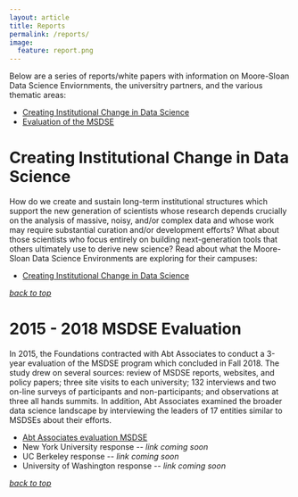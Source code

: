 ```yaml
---
layout: article
title: Reports
permalink: /reports/
image:
  feature: report.png
---
```


<a name="themetop"></a>
Below are a series of reports/white papers with information on Moore-Sloan Data Science Enviornments, the universitry partners, and the various thematic areas: 

- [Creating Institutional Change in Data Science](#change)
- [Evaluation of the MSDSE](#eval)

# <a name="change"></a> Creating Institutional Change in Data Science

How do we create and sustain long-term institutional structures which support the new generation of scientists whose research depends crucially on the analysis of massive, noisy, and/or complex data and whose work may require substantial curation and/or development efforts? What about those scientists who focus entirely on building next-generation tools that others ultimately use to derive new science? 
Read about what the Moore-Sloan Data Science Environments are exploring for their campuses: 
- [Creating Institutional Change in Data Science](/creating_institutional_change.html)

_[back to top](/themes#themetop)_

# <a name="eval"></a> 2015 - 2018 MSDSE Evaluation

In 2015, the Foundations contracted with Abt Associates to conduct a 3-year evaluation of the MSDSE program which concluded in Fall 2018. The study drew on several sources: review of MSDSE reports, websites, and policy papers; three site visits to each university; 132 interviews and two on-line surveys of participants and non-participants; and observations at three all hands summits. In addition, Abt Associates examined the broader data science landscape by interviewing the leaders of 17 entities similar to MSDSEs about their efforts.

- [Abt Associates evaluation MSDSE](/files/ABT_MSDSE_Eval_Report_Feb2019.pdf)
- New York University response -- _link coming soon_
- UC Berkeley response -- _link coming soon_
- University of Washington response -- _link coming soon_ 

_[back to top](/themes#themetop)_
